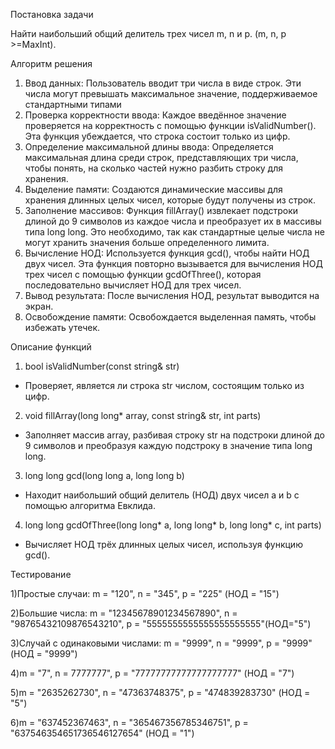 Постановка задачи

Найти наибольший общий делитель трех чисел m, n и p. (m, n, p >=MaxInt).

Алгоритм решения

1. Ввод данных:  Пользователь вводит три числа в виде строк. Эти числа могут превышать максимальное значение, поддерживаемое стандартными типами 
2. Проверка корректности ввода: Каждое введённое значение проверяется на корректность с помощью функции isValidNumber(). Эта функция убеждается, что строка состоит только из цифр.
3. Определение максимальной длины ввода: Определяется максимальная длина среди строк, представляющих три числа, чтобы понять, на сколько частей нужно разбить строку для хранения.
4. Выделение памяти: Создаются динамические массивы для хранения длинных целых чисел, которые будут получены из строк.
5. Заполнение массивов: Функция fillArray() извлекает подстроки длиной до 9 символов из каждое числа и преобразует их в массивы типа long long. Это необходимо, так как стандартные целые числа не могут хранить значения больше определенного лимита.
6. Вычисление НОД: Используется функция gcd(), чтобы найти НОД двух чисел. Эта функция повторно вызывается для вычисления НОД трех чисел с помощью функции gcdOfThree(), которая последовательно вычисляет НОД для трех чисел.
7. Вывод результата: После вычисления НОД, результат выводится на экран.
8. Освобождение памяти: Освобождается выделенная память, чтобы избежать утечек.

Описание функций

 1. bool isValidNumber(const string& str)
-  Проверяет, является ли строка str числом, состоящим только из цифр.


 2. void fillArray(long long* array, const string& str, int parts)
- Заполняет массив array, разбивая строку str на подстроки длиной до 9 символов и преобразуя каждую подстроку в значение типа long long.


3. long long gcd(long long a, long long b)
- Находит наибольший общий делитель (НОД) двух чисел a и b с помощью алгоритма Евклида.


 4. long long gcdOfThree(long long* a, long long* b, long long* c, int parts)
-  Вычисляет НОД трёх длинных целых чисел, используя функцию gcd().


Тестирование

1)Простые случаи: m = "120", n = "345", p = "225" (НОД = "15")

2)Большие числа: m = "12345678901234567890", n = "98765432109876543210", p = "5555555555555555555555"(НОД="5")

3)Случай с одинаковыми числами: m = "9999", n = "9999", p = "9999"(НОД = "9999")

4)m = "7", n = 7777777", p = "77777777777777777777" (НОД = "7")

5)m = "2635262730", n = "47363748375", p = "474839283730" (НОД = "5")

6)m = "637452367463", n = "365467356785346751", p = "637546354651736546127654" (НОД = "1")
